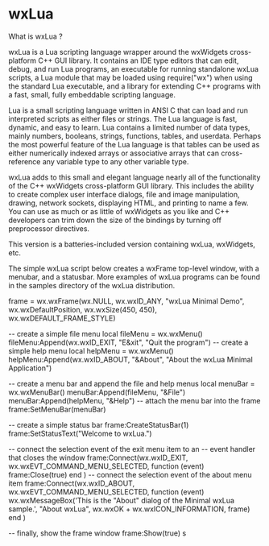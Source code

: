 # wxLua

What is wxLua ?

wxLua is a Lua scripting language wrapper around the wxWidgets cross-platform C++ GUI library. 
It contains an IDE type editors that can edit, debug, and run Lua programs, an executable for running standalone wxLua scripts, a Lua module that may be loaded using require("wx") when using the standard Lua executable, and a library for extending C++ programs with a fast, small, fully embeddable scripting language.

Lua is a small scripting language written in ANSI C that can load and run interpreted scripts as either files or strings. The Lua language is fast, dynamic, and easy to learn. Lua contains a limited number of data types, mainly numbers, booleans, strings, functions, tables, and userdata. Perhaps the most powerful feature of the Lua language is that tables can be used as either numerically indexed arrays or associative arrays that can cross-reference any variable type to any other variable type.

wxLua adds to this small and elegant language nearly all of the functionality of the C++ wxWidgets cross-platform GUI library. This includes the ability to create complex user interface dialogs, file and image manipulation, drawing, network sockets, displaying HTML, and printing to name a few. You can use as much or as little of wxWidgets as you like and C++ developers can trim down the size of the bindings by turning off preprocessor directives.

This version is a batteries-included version containing wxLua, wxWidgets, etc.

The simple wxLua script below creates a wxFrame top-level window, with a menubar, and a statusbar. More examples of wxLua programs can be found in the samples directory of the wxLua distribution.

  frame = wx.wxFrame(wx.NULL, wx.wxID_ANY, "wxLua Minimal Demo",
                   wx.wxDefaultPosition, wx.wxSize(450, 450),
                   wx.wxDEFAULT_FRAME_STYLE)

  -- create a simple file menu
  local fileMenu = wx.wxMenu()
  fileMenu:Append(wx.wxID_EXIT, "E&xit", "Quit the program")
  -- create a simple help menu
  local helpMenu = wx.wxMenu()
  helpMenu:Append(wx.wxID_ABOUT, "&About",
                "About the wxLua Minimal Application")

  -- create a menu bar and append the file and help menus
  local menuBar = wx.wxMenuBar()
  menuBar:Append(fileMenu, "&File")
  menuBar:Append(helpMenu, "&Help")
  -- attach the menu bar into the frame
  frame:SetMenuBar(menuBar)

  -- create a simple status bar
  frame:CreateStatusBar(1)
  frame:SetStatusText("Welcome to wxLua.")

  -- connect the selection event of the exit menu item to an
  -- event handler that closes the window
  frame:Connect(wx.wxID_EXIT, wx.wxEVT_COMMAND_MENU_SELECTED,
              function (event) frame:Close(true) end )
  -- connect the selection event of the about menu item
  frame:Connect(wx.wxID_ABOUT, wx.wxEVT_COMMAND_MENU_SELECTED,
        function (event)
            wx.wxMessageBox('This is the "About" dialog of the Minimal wxLua sample.',
                            "About wxLua",
                            wx.wxOK + wx.wxICON_INFORMATION,
                            frame)
        end )

  -- finally, show the frame window
  frame:Show(true)
  s
